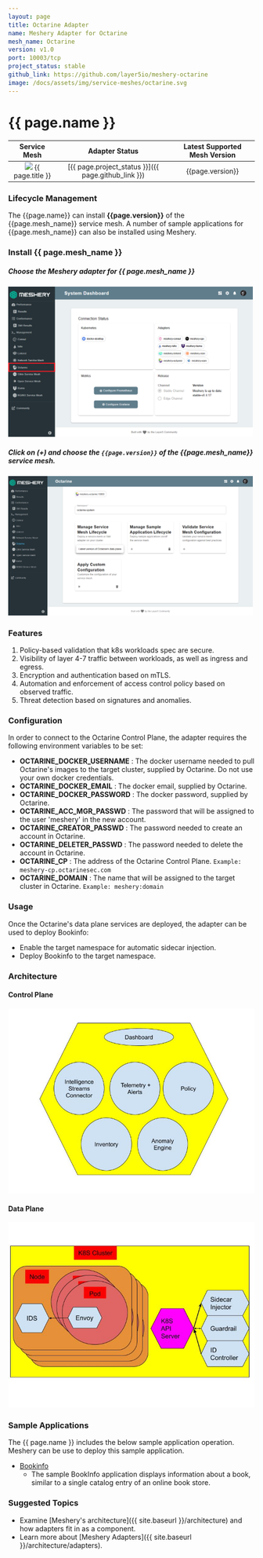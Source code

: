 ```yaml
---
layout: page
title: Octarine Adapter
name: Meshery Adapter for Octarine
mesh_name: Octarine
version: v1.0
port: 10003/tcp
project_status: stable
github_link: https://github.com/layer5io/meshery-octarine
image: /docs/assets/img/service-meshes/octarine.svg
---
```

# {{ page.name }}

| Service Mesh   | Adapter Status | Latest Supported Mesh Version |
| :------------: | :------------:   | :------------:              |
| <img src="{{ page.image }}" style="width:20px" /> {{ page.title }} | [{{ page.project_status }}]({{ page.github_link }}) | {{page.version}}  |

### Lifecycle Management

The {{page.name}} can install **{{page.version}}** of the {{page.mesh_name}} service mesh. A number of sample applications for {{page.mesh_name}} can also be installed using Meshery.

### Install {{ page.mesh_name }}

##### **Choose the Meshery adapter for {{ page.mesh_name }}**

<a href="#octarine-adapter">
  <img style="width:500px;" src="/docs/assets/img/adapters/octarine/octarine-adapter.png" />
</a>
<a href="#" class="lightbox" id="octarine-adapter">
  <span style="background-image: url('/docs/assets/img/adapters/octarine/octarine-adapter.png')"></span>
</a>

##### **Click on (+) and choose the `{{page.version}}` of the {{page.mesh_name}} service mesh.**

<a href="#octarine-install">
  <img style="width:500px;" src="/docs/assets/img/adapters/octarine/octarine-install.png" />
</a>
<a href="#" class="lightbox" id="octarine-install">
  <span style="background-image: url('/docs/assets/img/adapters/octarine/octarine-install.png')"></span>
</a>

### Features

1. Policy-based validation that k8s workloads spec are secure.
1. Visibility of layer 4-7 traffic between workloads, as well as ingress and egress.
1. Encryption and authentication based on mTLS.
1. Automation and enforcement of access control policy based on observed traffic.
1. Threat detection based on signatures and anomalies.

### Configuration
In order to connect to the Octarine Control Plane, the adapter requires the following environment variables to be set:

* **OCTARINE_DOCKER_USERNAME** : The docker username needed to pull Octarine's images to the target cluster, supplied by Octarine. Do not use your own docker credentials.
* **OCTARINE_DOCKER_EMAIL** : The docker email, supplied by Octarine.
* **OCTARINE_DOCKER_PASSWORD** : The docker password, supplied by Octarine.
* **OCTARINE_ACC_MGR_PASSWD** : The password that will be assigned to the user 'meshery' in the new account.
* **OCTARINE_CREATOR_PASSWD** : The password needed to create an account in Octarine.
* **OCTARINE_DELETER_PASSWD** : The password needed to delete the account in Octarine.
* **OCTARINE_CP** : The address of the Octarine Control Plane. `Example: meshery-cp.octarinesec.com`
* **OCTARINE_DOMAIN** : The name that will be assigned to the target cluster in Octarine. `Example: meshery:domain`


### Usage

Once the Octarine's data plane services are deployed, the adapter can be used to deploy Bookinfo:

* Enable the target namespace for automatic sidecar injection.
* Deploy Bookinfo to the target namespace.

### Architecture

#### Control Plane

![Alt text](./octarine_cparch.jpg?raw=true "Octarine Control Plane")

#### Data Plane

![Alt text](./octarine_dparch.jpg?raw=true "Octarine Data Plane")

### Sample Applications 

The {{ page.name }} includes the below sample application operation. Meshery can be use to deploy this sample application.

- [Bookinfo](/docs/guides/sample-apps#bookinfo) 
    - The sample BookInfo application displays information about a book, similar to a single catalog entry of an online book store.

### Suggested Topics

- Examine [Meshery's architecture]({{ site.baseurl }}/architecture) and how adapters fit in as a component.
- Learn more about [Meshery Adapters]({{ site.baseurl }}/architecture/adapters).
